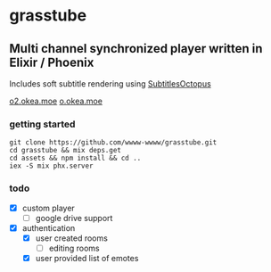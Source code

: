 # grasstube
## Multi channel synchronized player written in Elixir / Phoenix

Includes soft subtitle rendering using [SubtitlesOctopus](https://github.com/Dador/JavascriptSubtitlesOctopus)

[o2.okea.moe](https://o2.okea.moe)
[o.okea.moe](https://o.okea.moe)

### getting started

```
git clone https://github.com/wwww-wwww/grasstube.git
cd grasstube && mix deps.get
cd assets && npm install && cd ..
iex -S mix phx.server
```

### todo
- [x] custom player
  - [ ] google drive support
- [x] authentication
  - [x] user created rooms
    - [ ] editing rooms
  - [x] user provided list of emotes
